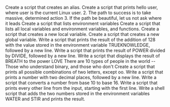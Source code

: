 Create a script that creates an alias.
Create a script that prints hello user, where user is the current Linux user.
2. The path to success is to take massive, determined action
3. If the path be beautiful, let us not ask where it leads
Create a script that lists environment variables
Create a script that lists all local variables and environment variables, and functions.
Create a script that creates a new local variable.
Create a script that creates a new global variable.
Write a script that prints the result of the addition of 128 with the value stored in the environment variable TRUEKNOWLEDGE, followed by a new line.
Write a script that prints the result of POWER divided by DIVIDE, followed by a new line.
Write a script that displays the result of BREATH to the power LOVE
There are 10 types of people in the world -- Those who understand binary, and those who don't
Create a script that prints all possible combinations of two letters, except oo.
Write a script that prints a number with two decimal places, followed by a new line.
Write a script that converts a number from base 10 to base 16.
Write a script that prints every other line from the input, starting with the first line.
Write a shell script that adds the two numbers stored in the environment variables WATER and STIR and prints the result.

